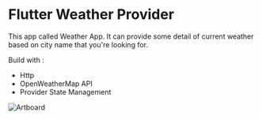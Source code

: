 # Flutter Weather Provider

This app called Weather App. It can provide some detail of current weather based on city name that you're looking for. 

Build with :
- Http
- OpenWeatherMap API
- Provider State Management

![Artboard](https://user-images.githubusercontent.com/87839081/131788771-f15a9256-6d5d-43a0-8d0a-d6a6784c8e97.png)
